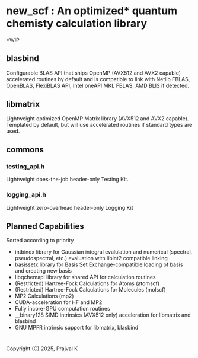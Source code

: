 # new_scf : An optimized* quantum chemisty calculation library
*WIP

## blasbind
Configurable BLAS API that ships OpenMP (AVX512 and AVX2 capable) accelerated routines by default and is compatible to link with Netlib FBLAS, OpenBLAS, FlexiBLAS API, Intel oneAPI MKL FBLAS, AMD BLIS if detected.

## libmatrix
Lightweight optimized OpenMP Matrix library (AVX512 and AVX2 capable). Templated by default, but will use accelerated routines if standard types are used.

## commons
### testing_api.h
Lightweight does-the-job header-only Testing Kit.

### logging_api.h
Lightweight zero-overhead header-only Logging Kit

## Planned Capabilities
Sorted according to priority
* intbindx library for Gaussian integral evalulation and numerical (spectral, pseudospectral, etc.) evaluation with libint2 compatible linking
* basissetx library for Basis Set Exchange-compatible loading of basis and creating new basis
* libqchemapi library for shared API for calculation routines
* (Restricted) Hartree-Fock Calculations for Atoms (atomscf)
* (Restricted) Hartree-Fock Calculations for Molecules (molscf)
* MP2 Calculations (mp2)
* CUDA-acceleration for HF and MP2
* Fully incore-GPU computation routines
* __binary128 SIMD intrinsics (AVX512 only) acceleration for libmatrix and blasbind
* GNU MPFR intrinsic support for libmatrix, blasbind

#
Copyright (C) 2025, Prajval K

